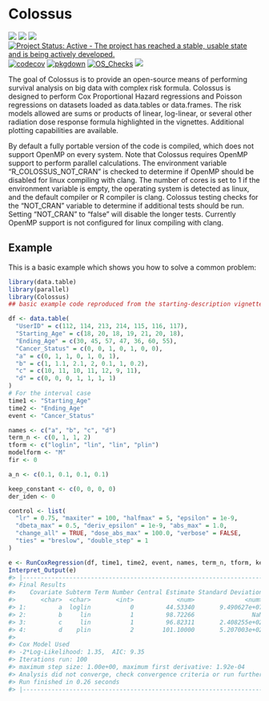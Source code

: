 
<!-- README.md is generated from README.Rmd. Please edit that file -->

# Colossus

<!-- badges: start -->

[![](https://img.shields.io/github/languages/code-size/ericgiunta/Colossus.svg)](https://github.com/ericgiunta/Colossus)
[![](https://img.shields.io/github/last-commit/ericgiunta/Colossus.svg)](https://github.com/ericgiunta/Colossus/commits/master)
[![](https://img.shields.io/badge/lifecycle-experimental-orange.svg)](https://lifecycle.r-lib.org/articles/stages.html#experimental)
[![Project Status: Active - The project has reached a stable, usable
state and is being actively
developed.](https://www.repostatus.org/badges/latest/active.svg)](https://www.repostatus.org/#active)
[![codecov](https://codecov.io/gh/ericgiunta/Colossus/graph/badge.svg?token=NMH5R502W8)](https://app.codecov.io/gh/ericgiunta/Colossus)
[![pkgdown](https://github.com/ericgiunta/Colossus/actions/workflows/pkgdown.yaml/badge.svg)](https://github.com/ericgiunta/Colossus/actions/workflows/pkgdown.yaml)
[![OS\_Checks](https://github.com/ericgiunta/Colossus/actions/workflows/OS_TEST.yml/badge.svg?branch=main)](https://github.com/ericgiunta/Colossus/actions/workflows/OS_TEST.yml)
[![](https://cranlogs.r-pkg.org/badges/grand-total/Colossus)](https://CRAN.R-project.org/package=Colossus)
<!-- badges: end -->

The goal of Colossus is to provide an open-source means of performing
survival analysis on big data with complex risk formula. Colossus is
designed to perform Cox Proportional Hazard regressions and Poisson
regressions on datasets loaded as data.tables or data.frames. The risk
models allowed are sums or products of linear, log-linear, or several
other radiation dose response formula highlighted in the vignettes.
Additional plotting capabilities are available.

By default a fully portable version of the code is compiled, which does
not support OpenMP on every system. Note that Colossus requires OpenMP
support to perform parallel calculations. The environment variable
“R\_COLOSSUS\_NOT\_CRAN” is checked to determine if OpenMP should be
disabled for linux compiling with clang. The number of cores is set to 1
if the environment variable is empty, the operating system is detected
as linux, and the default compiler or R compiler is clang. Colossus
testing checks for the “NOT\_CRAN” variable to determine if additional
tests should be run. Setting “NOT\_CRAN” to “false” will disable the
longer tests. Currently OpenMP support is not configured for linux
compiling with clang.

## Example

This is a basic example which shows you how to solve a common problem:

``` r
library(data.table)
library(parallel)
library(Colossus)
## basic example code reproduced from the starting-description vignette

df <- data.table(
  "UserID" = c(112, 114, 213, 214, 115, 116, 117),
  "Starting_Age" = c(18, 20, 18, 19, 21, 20, 18),
  "Ending_Age" = c(30, 45, 57, 47, 36, 60, 55),
  "Cancer_Status" = c(0, 0, 1, 0, 1, 0, 0),
  "a" = c(0, 1, 1, 0, 1, 0, 1),
  "b" = c(1, 1.1, 2.1, 2, 0.1, 1, 0.2),
  "c" = c(10, 11, 10, 11, 12, 9, 11),
  "d" = c(0, 0, 0, 1, 1, 1, 1)
)
# For the interval case
time1 <- "Starting_Age"
time2 <- "Ending_Age"
event <- "Cancer_Status"

names <- c("a", "b", "c", "d")
term_n <- c(0, 1, 1, 2)
tform <- c("loglin", "lin", "lin", "plin")
modelform <- "M"
fir <- 0

a_n <- c(0.1, 0.1, 0.1, 0.1)

keep_constant <- c(0, 0, 0, 0)
der_iden <- 0

control <- list(
  "lr" = 0.75, "maxiter" = 100, "halfmax" = 5, "epsilon" = 1e-9,
  "dbeta_max" = 0.5, "deriv_epsilon" = 1e-9, "abs_max" = 1.0,
  "change_all" = TRUE, "dose_abs_max" = 100.0, "verbose" = FALSE,
  "ties" = "breslow", "double_step" = 1
)

e <- RunCoxRegression(df, time1, time2, event, names, term_n, tform, keep_constant, a_n, modelform, fir, der_iden, control)
Interpret_Output(e)
#> |-------------------------------------------------------------------|
#> Final Results
#>    Covariate Subterm Term Number Central Estimate Standard Deviation
#>       <char>  <char>       <int>            <num>              <num>
#> 1:         a  loglin           0         44.53340       9.490627e+07
#> 2:         b     lin           1         98.72266                NaN
#> 3:         c     lin           1         96.82311       2.408255e+02
#> 4:         d    plin           2        101.10000       5.207003e+02
#> 
#> Cox Model Used
#> -2*Log-Likelihood: 1.35,  AIC: 9.35
#> Iterations run: 100
#> maximum step size: 1.00e+00, maximum first derivative: 1.92e-04
#> Analysis did not converge, check convergence criteria or run further
#> Run finished in 0.26 seconds
#> |-------------------------------------------------------------------|
```
